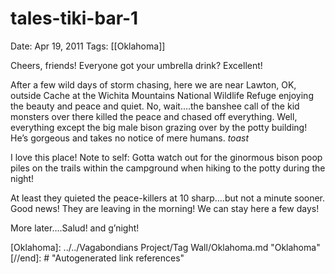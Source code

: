 # tales-tiki-bar-1

Date: Apr 19, 2011
Tags: [[Oklahoma]]

Cheers, friends! Everyone got your umbrella drink? Excellent!

After a few wild days of storm chasing, here we are near Lawton, OK, outside Cache at the Wichita Mountains National Wildlife Refuge enjoying the beauty and peace and quiet. No, wait….the banshee call of the kid monsters over there killed the peace and chased off everything. Well, everything except the big male bison grazing over by the potty building! He’s gorgeous and takes no notice of mere humans. *toast*

I love this place! Note to self: Gotta watch out for the ginormous bison poop piles on the trails within the campground when hiking to the potty during the night!

At least they quieted the peace-killers at 10 sharp….but not a minute sooner. Good news! They are leaving in the morning! We can stay here a few days!

More later….Salud! and g’night!

[//begin]: # "Autogenerated link references for markdown compatibility"
[Oklahoma]: ../../Vagabondians Project/Tag Wall/Oklahoma.md "Oklahoma"
[//end]: # "Autogenerated link references"